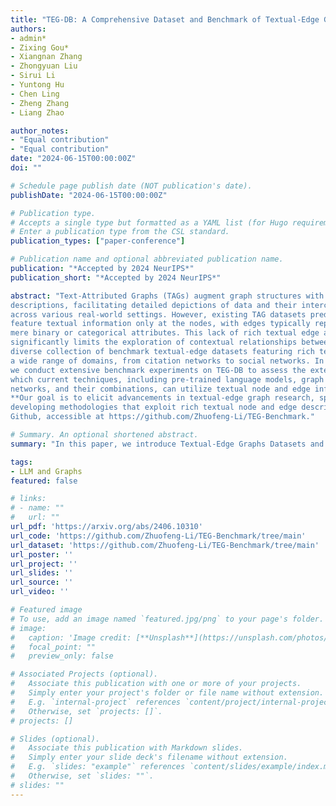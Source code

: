 ```yaml
---
title: "TEG-DB: A Comprehensive Dataset and Benchmark of Textual-Edge Graphs"
authors:
- admin*
- Zixing Gou*
- Xiangnan Zhang
- Zhongyuan Liu
- Sirui Li
- Yuntong Hu
- Chen Ling
- Zheng Zhang
- Liang Zhao

author_notes:
- "Equal contribution"
- "Equal contribution"
date: "2024-06-15T00:00:00Z"
doi: ""

# Schedule page publish date (NOT publication's date).
publishDate: "2024-06-15T00:00:00Z"

# Publication type.
# Accepts a single type but formatted as a YAML list (for Hugo requirements).
# Enter a publication type from the CSL standard.
publication_types: ["paper-conference"]

# Publication name and optional abbreviated publication name.
publication: "*Accepted by 2024 NeurIPS*"
publication_short: "*Accepted by 2024 NeurIPS*"

abstract: "Text-Attributed Graphs (TAGs) augment graph structures with natural language
descriptions, facilitating detailed depictions of data and their interconnections
across various real-world settings. However, existing TAG datasets predominantly
feature textual information only at the nodes, with edges typically represented by
mere binary or categorical attributes. This lack of rich textual edge annotations
significantly limits the exploration of contextual relationships between entities, hindering deeper insights into graph-structured data. To address this gap, we introduce Textual-Edge Graphs Datasets and Benchmark (TEG-DB), a comprehensive and
diverse collection of benchmark textual-edge datasets featuring rich textual descriptions on nodes and edges. The TEG-DB datasets are large-scale and encompass
a wide range of domains, from citation networks to social networks. In addition,
we conduct extensive benchmark experiments on TEG-DB to assess the extent to
which current techniques, including pre-trained language models, graph neural
networks, and their combinations, can utilize textual node and edge information.
**Our goal is to elicit advancements in textual-edge graph research, specifically in
developing methodologies that exploit rich textual node and edge descriptions to enhance graph analysis and provide deeper insights into complex real-world networks.** The entire TEG-DB project is publicly accessible as an open-source repository on
Github, accessible at https://github.com/Zhuofeng-Li/TEG-Benchmark."

# Summary. An optional shortened abstract.
summary: "In this paper, we introduce Textual-Edge Graphs Datasets and Benchmark (TEG-DB), a comprehensive benchmark for textual-edge graphs including 9 comprehensive TEG datasets, a standardized pipeline and extensive experimental results and analysis."

tags:
- LLM and Graphs
featured: false

# links:
# - name: ""
#   url: ""
url_pdf: 'https://arxiv.org/abs/2406.10310'
url_code: 'https://github.com/Zhuofeng-Li/TEG-Benchmark/tree/main'
url_dataset: 'https://github.com/Zhuofeng-Li/TEG-Benchmark/tree/main'
url_poster: ''
url_project: ''
url_slides: ''
url_source: ''
url_video: ''

# Featured image
# To use, add an image named `featured.jpg/png` to your page's folder. 
# image:
#   caption: 'Image credit: [**Unsplash**](https://unsplash.com/photos/jdD8gXaTZsc)'
#   focal_point: ""
#   preview_only: false

# Associated Projects (optional).
#   Associate this publication with one or more of your projects.
#   Simply enter your project's folder or file name without extension.
#   E.g. `internal-project` references `content/project/internal-project/index.md`.
#   Otherwise, set `projects: []`.
# projects: []

# Slides (optional).
#   Associate this publication with Markdown slides.
#   Simply enter your slide deck's filename without extension.
#   E.g. `slides: "example"` references `content/slides/example/index.md`.
#   Otherwise, set `slides: ""`.
# slides: ""
---
```


<!-- {{% callout note %}}
Click the *Cite* button above to demo the feature to enable visitors to import publication metadata into their reference management software.
{{% /callout %}} -->

<!-- {{% callout note %}}
Create your slides in Markdown - click the *Slides* button to check out the example.
{{% /callout %}} -->

<!-- Add the publication's **full text** or **supplementary notes** here. You can use rich formatting such as including [code, math, and images](https://docs.hugoblox.com/content/writing-markdown-latex/). -->
